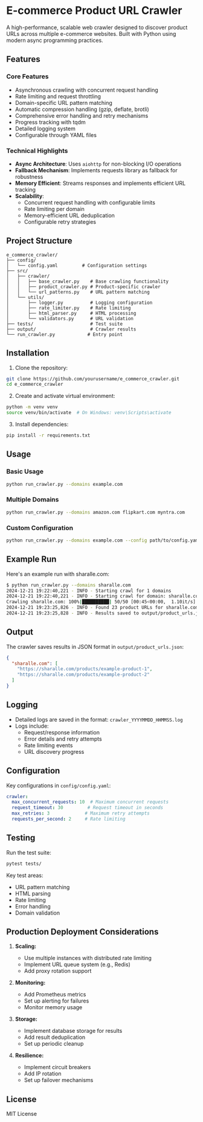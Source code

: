 # E-commerce Product URL Crawler

A high-performance, scalable web crawler designed to discover product URLs across multiple e-commerce websites. Built with Python using modern async programming practices.

## Features

### Core Features
- Asynchronous crawling with concurrent request handling
- Rate limiting and request throttling
- Domain-specific URL pattern matching
- Automatic compression handling (gzip, deflate, brotli)
- Comprehensive error handling and retry mechanisms
- Progress tracking with tqdm
- Detailed logging system
- Configurable through YAML files

### Technical Highlights
- **Async Architecture**: Uses `aiohttp` for non-blocking I/O operations
- **Fallback Mechanism**: Implements requests library as fallback for robustness
- **Memory Efficient**: Streams responses and implements efficient URL tracking
- **Scalability**: 
  - Concurrent request handling with configurable limits
  - Rate limiting per domain
  - Memory-efficient URL deduplication
  - Configurable retry strategies

## Project Structure
```
e_commerce_crawler/
├── config/
│   └── config.yaml         # Configuration settings
├── src/
│   ├── crawler/
│   │   ├── base_crawler.py    # Base crawling functionality
│   │   ├── product_crawler.py # Product-specific crawler
│   │   └── url_patterns.py    # URL pattern matching
│   └── utils/
│       ├── logger.py          # Logging configuration
│       ├── rate_limiter.py    # Rate limiting
│       ├── html_parser.py     # HTML processing
│       └── validators.py      # URL validation
├── tests/                     # Test suite
├── output/                    # Crawler results
└── run_crawler.py            # Entry point
```

## Installation

1. Clone the repository:
```bash
git clone https://github.com/yourusername/e_commerce_crawler.git
cd e_commerce_crawler
```

2. Create and activate virtual environment:
```bash
python -m venv venv
source venv/bin/activate  # On Windows: venv\Scripts\activate
```

3. Install dependencies:
```bash
pip install -r requirements.txt
```

## Usage

### Basic Usage
```bash
python run_crawler.py --domains example.com
```

### Multiple Domains
```bash
python run_crawler.py --domains amazon.com flipkart.com myntra.com
```

### Custom Configuration
```bash
python run_crawler.py --domains example.com --config path/to/config.yaml
```

## Example Run
Here's an example run with sharalle.com:
```bash
$ python run_crawler.py --domains sharalle.com
2024-12-21 19:22:40,221 - INFO - Starting crawl for 1 domains
2024-12-21 19:22:40,221 - INFO - Starting crawl for domain: sharalle.com
Crawling sharalle.com: 100%|██████████| 50/50 [00:45<00:00,  1.10it/s]
2024-12-21 19:23:25,826 - INFO - Found 23 product URLs for sharalle.com
2024-12-21 19:23:25,828 - INFO - Results saved to output/product_urls.json
```

## Output
The crawler saves results in JSON format in `output/product_urls.json`:
```json
{
  "sharalle.com": [
    "https://sharalle.com/products/example-product-1",
    "https://sharalle.com/products/example-product-2"
  ]
}
```

## Logging
- Detailed logs are saved in the format: `crawler_YYYYMMDD_HHMMSS.log`
- Logs include:
  - Request/response information
  - Error details and retry attempts
  - Rate limiting events
  - URL discovery progress

## Configuration
Key configurations in `config/config.yaml`:
```yaml
crawler:
  max_concurrent_requests: 10  # Maximum concurrent requests
  request_timeout: 30         # Request timeout in seconds
  max_retries: 3             # Maximum retry attempts
  requests_per_second: 2     # Rate limiting
```

## Testing
Run the test suite:
```bash
pytest tests/
```

Key test areas:
- URL pattern matching
- HTML parsing
- Rate limiting
- Error handling
- Domain validation

## Production Deployment Considerations
1. **Scaling:**
   - Use multiple instances with distributed rate limiting
   - Implement URL queue system (e.g., Redis)
   - Add proxy rotation support

2. **Monitoring:**
   - Add Prometheus metrics
   - Set up alerting for failures
   - Monitor memory usage

3. **Storage:**
   - Implement database storage for results
   - Add result deduplication
   - Set up periodic cleanup

4. **Resilience:**
   - Implement circuit breakers
   - Add IP rotation
   - Set up failover mechanisms

## License
MIT License
